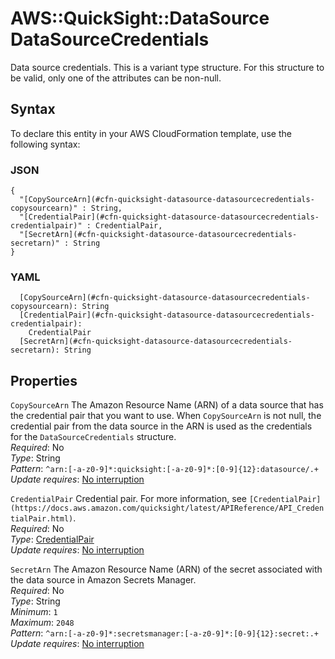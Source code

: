 # AWS::QuickSight::DataSource DataSourceCredentials<a name="aws-properties-quicksight-datasource-datasourcecredentials"></a>

Data source credentials\. This is a variant type structure\. For this structure to be valid, only one of the attributes can be non\-null\.

## Syntax<a name="aws-properties-quicksight-datasource-datasourcecredentials-syntax"></a>

To declare this entity in your AWS CloudFormation template, use the following syntax:

### JSON<a name="aws-properties-quicksight-datasource-datasourcecredentials-syntax.json"></a>

```
{
  "[CopySourceArn](#cfn-quicksight-datasource-datasourcecredentials-copysourcearn)" : String,
  "[CredentialPair](#cfn-quicksight-datasource-datasourcecredentials-credentialpair)" : CredentialPair,
  "[SecretArn](#cfn-quicksight-datasource-datasourcecredentials-secretarn)" : String
}
```

### YAML<a name="aws-properties-quicksight-datasource-datasourcecredentials-syntax.yaml"></a>

```
  [CopySourceArn](#cfn-quicksight-datasource-datasourcecredentials-copysourcearn): String
  [CredentialPair](#cfn-quicksight-datasource-datasourcecredentials-credentialpair): 
    CredentialPair
  [SecretArn](#cfn-quicksight-datasource-datasourcecredentials-secretarn): String
```

## Properties<a name="aws-properties-quicksight-datasource-datasourcecredentials-properties"></a>

`CopySourceArn`  <a name="cfn-quicksight-datasource-datasourcecredentials-copysourcearn"></a>
The Amazon Resource Name \(ARN\) of a data source that has the credential pair that you want to use\. When `CopySourceArn` is not null, the credential pair from the data source in the ARN is used as the credentials for the `DataSourceCredentials` structure\.  
*Required*: No  
*Type*: String  
*Pattern*: `^arn:[-a-z0-9]*:quicksight:[-a-z0-9]*:[0-9]{12}:datasource/.+`  
*Update requires*: [No interruption](https://docs.aws.amazon.com/AWSCloudFormation/latest/UserGuide/using-cfn-updating-stacks-update-behaviors.html#update-no-interrupt)

`CredentialPair`  <a name="cfn-quicksight-datasource-datasourcecredentials-credentialpair"></a>
Credential pair\. For more information, see ` [CredentialPair](https://docs.aws.amazon.com/quicksight/latest/APIReference/API_CredentialPair.html) `\.  
*Required*: No  
*Type*: [CredentialPair](aws-properties-quicksight-datasource-credentialpair.md)  
*Update requires*: [No interruption](https://docs.aws.amazon.com/AWSCloudFormation/latest/UserGuide/using-cfn-updating-stacks-update-behaviors.html#update-no-interrupt)

`SecretArn`  <a name="cfn-quicksight-datasource-datasourcecredentials-secretarn"></a>
The Amazon Resource Name \(ARN\) of the secret associated with the data source in Amazon Secrets Manager\.  
*Required*: No  
*Type*: String  
*Minimum*: `1`  
*Maximum*: `2048`  
*Pattern*: `^arn:[-a-z0-9]*:secretsmanager:[-a-z0-9]*:[0-9]{12}:secret:.+`  
*Update requires*: [No interruption](https://docs.aws.amazon.com/AWSCloudFormation/latest/UserGuide/using-cfn-updating-stacks-update-behaviors.html#update-no-interrupt)